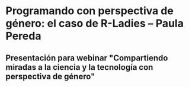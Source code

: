 # Programando con perspectiva de género: el caso de R-Ladies – Paula Pereda
## Presentación para webinar "Compartiendo miradas a la ciencia y la tecnología con perspectiva de género"

